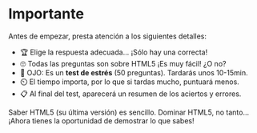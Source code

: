 # Importante

Antes de empezar, presta atención a los siguientes detalles:

- 🏆 Elige la respuesta adecuada... ¡Sólo hay una correcta!
- 🙄 Todas las preguntas son sobre HTML5 ¡Es muy fácil! ¿O no?
- 🔨 OJO: Es un **test de estrés** (50 preguntas). Tardarás unos 10-15min.
- ⏲️ El tiempo importa, por lo que si tardas mucho, puntuará menos.
- 📋 Al final del test, aparecerá un resumen de los aciertos y errores.

Saber HTML5 (su última versión) es sencillo. Dominar HTML5, no tanto...
¡Ahora tienes la oportunidad de demostrar lo que sabes!
